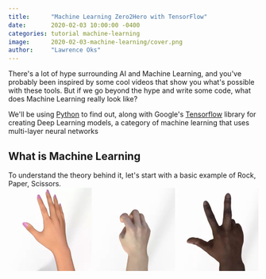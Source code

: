 ```yaml
---
title:      "Machine Learning Zero2Hero with TensorFlow"
date:       2020-02-03 10:00:00 -0400
categories: tutorial machine-learning
image:      2020-02-03-machine-learning/cover.png
author:     "Lawrence Oks"
---
```


There's a lot of hype surrounding AI and Machine Learning, and you've probably been inspired by some cool videos that show you what's possible with these tools. But if we go beyond the hype and write some code, what does Machine Learning really look like? 

We'll be using [Python](https://www.python.org/about/gettingstarted/) to find out, along with Google's [Tensorflow](https://www.tensorflow.org/install) library for creating Deep Learning models, a category of machine learning that uses multi-layer neural networks

## What is Machine Learning

To understand the theory behind it, let's start with a basic example of Rock, Paper, Scissors.
<img src="/assets/images/blog-imgs/2020-02-03-machine-learning/1.jpg" class="" alt="3 Rock, Paper, Scissors Hands" title="3 Rock, Paper, Scissors Hands">